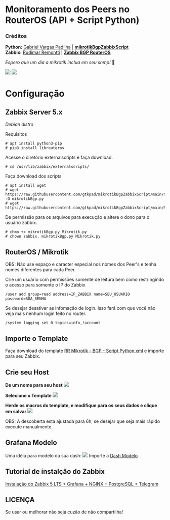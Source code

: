# Monitoramento dos Peers no RouterOS (API + Script Python)
### Créditos 
<b>Python:</b> <a href="https://github.com/gtkpad">Gabriel Vargas Padilha</a> | <b><a href="https://github.com/gtkpad/mikrotikBgpZabbixScript">mikrotikBgpZabbixScript</b></a><br />
<b>Zabbix:</b> <a href="https://github.com/remontti">Rudimar Remontti</a> | <b><a href="https://github.com/remontti/Zabbix-Templates/edit/main/Mikrotik/BGP_ROUTEROS/">Zabbix BGP RouterOS</b></a>

<i>Espero que um dia a mikrotik inclua em seu snmp!</i> 🙌

<img src="https://raw.githubusercontent.com/remontti/Zabbix-Templates/main/Mikrotik/BGP_ROUTEROS/imgs/dados.png">
<img src="https://github.com/remontti/Zabbix-Templates/blob/main/Mikrotik/BGP_ROUTEROS/imgs/graficos_bgp.png">

# Configuração

## Zabbix Server 5.x
<i>Debian distro</i>

Requisitos
```
# apt install python3-pip
# pip3 install librouteros
```
Acesse o diretório externalscripts e faça download.
```
# cd /usr/lib/zabbix/externalscripts/
```
Faça download dos scripts 
```
# apt install wget 
# wget https://raw.githubusercontent.com/gtkpad/mikrotikBgpZabbixScript/main/main.py -O mikrotikBgp.py
# wget https://raw.githubusercontent.com/gtkpad/mikrotikBgpZabbixScript/main/Mikrotik.py
```
De permissão para os arquivos para execução e altere o dono para o usuário zabbix.
```
# chmo +x mikrotikBgp.py Mikrotik.py
# chown zabbix. mikrotikBgp.py Mikrotik.py
```

## RouterOS / Mikrotik
OBS: Não use espaço e caracter especial nos nomes dos Peer's e tenha nomes diferentes para cada Peer.

Crie um usuário com permissões somente de leitura bem como restringindo o acesso para somente o IP do Zabbix
```
/user add group=read address=IP_ZABBIX name=SEU_USUARIO password=SUA_SENHA
```
Se desejar desativar as infomação de login. Isso fará com que você não veja mais nenhum login feito no router.
```
/system logging set 0 topics=info,!account
```

## Importe o Template
Faça download do template <a href="https://raw.githubusercontent.com/remontti/Zabbix-Templates/main/Mikrotik/BGP_ROUTEROS/RR%20Mikrotik%20-%20BGP%20-%20Script%20Python.xml">RR Mikrotik - BGP - Script Python.xml</a> e importe para seu Zabbix.

## Crie seu Host
<b>De um nome para seu host</b>
<img src="https://github.com/remontti/Zabbix-Templates/blob/main/Mikrotik/BGP_ROUTEROS/imgs/host_1.png">
  
<b>Selecione o Template</b>
<img src="https://github.com/remontti/Zabbix-Templates/blob/main/Mikrotik/BGP_ROUTEROS/imgs/host_2.png">

<b>Herde os macros do template, e modifique para os seus dados e clique em salvar</b>
<img src="https://github.com/remontti/Zabbix-Templates/blob/main/Mikrotik/BGP_ROUTEROS/imgs/host_3.png">

OBS: A descoberta esta ajustada para 6h, se desejar que seja mais rápido execute manualmente.

## Grafana Modelo
Uma idéia para modelo da sua dash:
<img src="https://github.com/remontti/Zabbix-Templates/blob/main/Mikrotik/BGP_ROUTEROS/imgs/grafana.png">
Importe a <a href="https://raw.githubusercontent.com/remontti/Zabbix-Templates/main/Mikrotik/BGP_ROUTEROS/Grafana_Modelo.json">Dash Modelo</a>

## Tutorial de instalção do Zabbix
<a href="https://blog.remontti.com.br/5517">Instalação do Zabbix 5 LTS + Grafana + NGINX + PostgreSQL + Telegram</a>

## LICENÇA
Se usar ou melhorar não seja cuzão de não compartilha!
